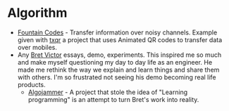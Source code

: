 # Algorithm

* [Fountain Codes](https://divan.github.io/posts/fountaincodes/) - Transfer information over noisy channels. Example given with [txqr](https://github.com/divan/txqr) a project that uses Animated QR codes to transfer data over mobiles.
* Any [Bret Victor](http://worrydream.com/) essays, demo, experiments. This inspired me so much and make myself questioning my day to day life as an engineer. He made me rethink the way we explain and learn things and share them with others. I'm so frustrated not seeing his demo becoming real life products.
  * [Algojammer](https://github.com/ChrisKnott/Algojammer) - A project that stole the idea of "Learning programming" is an attempt to turn Bret's work into reality.